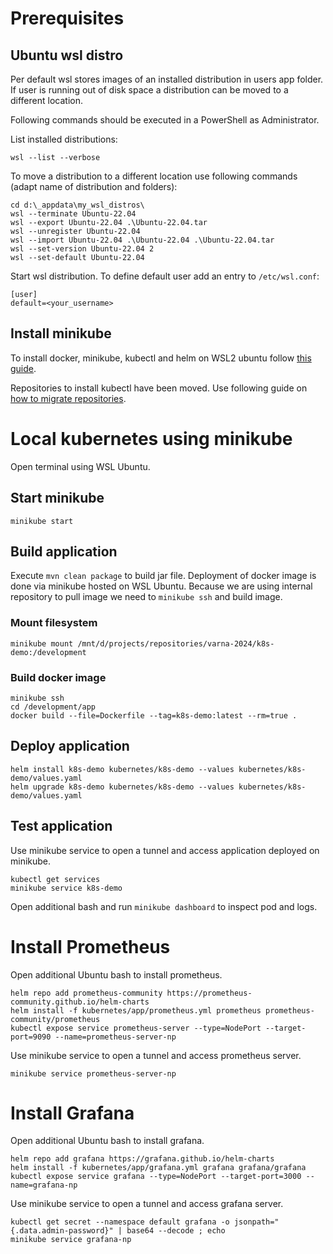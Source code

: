 # Prerequisites

## Ubuntu wsl distro
Per default wsl stores images of an installed distribution in users app folder. If user is running out of disk space a distribution can be moved to a different location.

Following commands should be executed in a PowerShell as Administrator.

List installed distributions:
```shell
wsl --list --verbose
```
To move a distribution to a different location use following commands (adapt name of distribution and folders):
```shell
cd d:\_appdata\my_wsl_distros\
wsl --terminate Ubuntu-22.04
wsl --export Ubuntu-22.04 .\Ubuntu-22.04.tar
wsl --unregister Ubuntu-22.04
wsl --import Ubuntu-22.04 .\Ubuntu-22.04 .\Ubuntu-22.04.tar
wsl --set-version Ubuntu-22.04 2
wsl --set-default Ubuntu-22.04
```

Start wsl distribution. To define default user add an entry to `/etc/wsl.conf`:
```
[user]
default=<your_username>
```
## Install minikube
To install docker, minikube, kubectl and helm on WSL2 ubuntu follow [this guide](https://gist.github.com/wholroyd/748e09ca0b78897750791172b2abb051).

Repositories to install kubectl have been moved. Use following guide on [how to migrate repositories](https://kubernetes.io/blog/2023/08/15/pkgs-k8s-io-introduction/#how-to-migrate).

# Local kubernetes using minikube
Open terminal using WSL Ubuntu.

## Start minikube
```shell
minikube start
```

## Build application
Execute ```mvn clean package``` to build jar file.
Deployment of docker image is done via minikube hosted on WSL Ubuntu.
Because we are using internal repository to pull image we need to ```minikube ssh``` and build image.

### Mount filesystem
```shell
minikube mount /mnt/d/projects/repositories/varna-2024/k8s-demo:/development
```

### Build docker image
```shell
minikube ssh
cd /development/app
docker build --file=Dockerfile --tag=k8s-demo:latest --rm=true .
```

## Deploy application
```shell
helm install k8s-demo kubernetes/k8s-demo --values kubernetes/k8s-demo/values.yaml
helm upgrade k8s-demo kubernetes/k8s-demo --values kubernetes/k8s-demo/values.yaml
```

## Test application
Use minikube service to open a tunnel and access application deployed on minikube. 
```shell
kubectl get services
minikube service k8s-demo
```
Open additional bash and run ```minikube dashboard``` to inspect pod and logs.

# Install Prometheus
Open additional Ubuntu bash to install prometheus.
```shell
helm repo add prometheus-community https://prometheus-community.github.io/helm-charts
helm install -f kubernetes/app/prometheus.yml prometheus prometheus-community/prometheus
kubectl expose service prometheus-server --type=NodePort --target-port=9090 --name=prometheus-server-np
```

Use minikube service to open a tunnel and access prometheus server.
```shell
minikube service prometheus-server-np
```

# Install Grafana
Open additional Ubuntu bash to install grafana.
```shell
helm repo add grafana https://grafana.github.io/helm-charts
helm install -f kubernetes/app/grafana.yml grafana grafana/grafana
kubectl expose service grafana --type=NodePort --target-port=3000 --name=grafana-np
```
Use minikube service to open a tunnel and access grafana server.
```shell
kubectl get secret --namespace default grafana -o jsonpath="{.data.admin-password}" | base64 --decode ; echo
minikube service grafana-np
```
